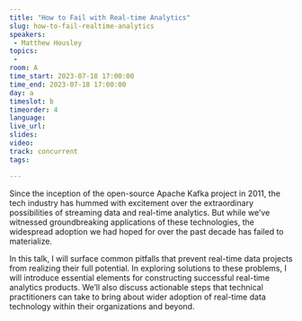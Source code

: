 ```yaml
---
title: "How to Fail with Real-time Analytics"
slug: how-to-fail-realtime-analytics
speakers:
 - Matthew Housley
topics:
 - 
room: A
time_start: 2023-07-18 17:00:00
time_end: 2023-07-18 17:00:00
day: a
timeslot: b
timeorder: 4
language: 
live_url: 
slides: 
video: 
track: concurrent
tags:

---
```


Since the inception of the open-source Apache Kafka project in 2011, the tech industry has hummed with excitement over the extraordinary possibilities of streaming data and real-time analytics. But while we’ve witnessed groundbreaking applications of these technologies, the widespread adoption we had hoped for over the past decade has failed to materialize.

In this talk, I will surface common pitfalls that prevent real-time data projects from realizing their full potential. In exploring solutions to these problems, I will introduce essential elements for constructing successful real-time analytics products. We’ll also discuss actionable steps that technical practitioners can take to bring about wider adoption of real-time data technology within their organizations and beyond.
